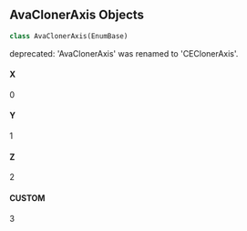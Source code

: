## AvaClonerAxis Objects

```python
class AvaClonerAxis(EnumBase)
```

deprecated: 'AvaClonerAxis' was renamed to 'CEClonerAxis'.

<a id="unreal.AvaClonerAxis.X"></a>

#### X

0

<a id="unreal.AvaClonerAxis.Y"></a>

#### Y

1

<a id="unreal.AvaClonerAxis.Z"></a>

#### Z

2

<a id="unreal.AvaClonerAxis.CUSTOM"></a>

#### CUSTOM

3

<a id="unreal.CEClonerPlane"></a>